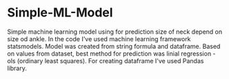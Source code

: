 # Simple-ML-Model

Simple machine learning model using for prediction size of neck depend on size od ankle.
In the code I've used machine learning framework statsmodels. Model was created from string formula and dataframe. 
Based on values from dataset, best method for prediction was linial regression - ols (ordinary least squares).
For creating dataframe I've used Pandas library.
